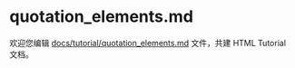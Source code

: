 quotation_elements.md
===

欢迎您编辑 <a target="__blank" href="https://github.com/jaywcjlove/html-tutorial/blob/master/docs/tutorial/quotation_elements.md">docs/tutorial/quotation_elements.md</a> 文件，共建 HTML Tutorial 文档。
